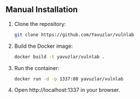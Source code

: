 ## Manual Installation

1. Clone the repository:
   ```sh
   git clone https://github.com/Yavuzlar/vulnlab
   ```
2. Build the Docker image:
   ```sh
   docker build -t yavuzlar/vulnlab .
   ```
3. Run the container:
   ```sh
   docker run -d -p 1337:80 yavuzlar/vulnlab
   ```
4. Open http://localhost:1337 in your browser.
